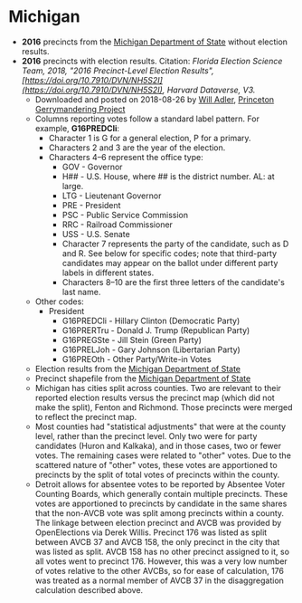# Michigan

- **2016** precincts from the [Michigan Department of State](https://gis-michigan.opendata.arcgis.com/datasets/8ce0f3ce3ff74109ac02a26d34a0f4fc_1) without election results.
- **2016** precincts with election results. Citation: _Florida Election Science Team, 2018, "2016 Precinct-Level Election Results", [https://doi.org/10.7910/DVN/NH5S2I](https://doi.org/10.7910/DVN/NH5S2I), Harvard Dataverse, V3._
  - Downloaded and posted on 2018-08-26 by [Will Adler](https://github.com/wtadler), [Princeton Gerrymandering Project](http://gerrymander.princeton.edu/)
  - Columns reporting votes follow a standard label pattern. For example, **G16PREDCli**:
    - Character 1 is G for a general election, P for a primary.
    - Characters 2 and 3 are the year of the election.
    - Characters 4–6 represent the office type:
      - GOV - Governor
      - H## - U.S. House, where ## is the district number. AL: at large.
      - LTG - Lieutenant Governor
      - PRE - President
      - PSC - Public Service Commission
      - RRC - Railroad Commissioner
      - USS - U.S. Senate
      - Character 7 represents the party of the candidate, such as D and R. See below for specific codes; note that third-party candidates may appear on the ballot under different party labels in different states.
      - Characters 8–10 are the first three letters of the candidate's last name.
  - Other codes:
    - President
      - G16PREDCli - Hillary Clinton (Democratic Party)
      - G16PRERTru - Donald J. Trump (Republican Party)
      - G16PREGSte - Jill Stein (Green Party)
      - G16PRELJoh - Gary Johnson (Libertarian Party)
      - G16PREOth - Other Party/Write-in Votes
  - Election results from the [Michigan Department of State](https://miboecfr.nictusa.com/cgi-bin/cfr/precinct_srch.cgi)
  - Precinct shapefile from the [Michigan Department of State](https://gis-michigan.opendata.arcgis.com/datasets/8ce0f3ce3ff74109ac02a26d34a0f4fc_1)
  - Michigan has cities split across counties. Two are relevant to their reported election results versus the precinct map (which did not make the split), Fenton and Richmond. Those precincts were merged to reflect the precinct map.
  - Most counties had "statistical adjustments" that were at the county level, rather than the precinct level. Only two were for party candidates (Huron and Kalkaka), and in those cases, two or fewer votes. The remaining cases were related to "other" votes. Due to the scattered nature of "other" votes, these votes are apportioned to precincts by the split of total votes of precincts within the county.
  - Detroit allows for absentee votes to be reported by Absentee Voter Counting Boards, which generally contain multiple precincts. These votes are apportioned to precincts by candidate in the same shares that the non-AVCB vote was split among precincts within a county. The linkage between election precinct and AVCB was provided by OpenElections via Derek Willis. Precinct 176 was listed as split between AVCB 37 and AVCB 158, the only precinct in the city that was listed as split. AVCB 158 has no other precinct assigned to it, so all votes went to precinct 176. However, this was a very low number of votes relative to the other AVCBs, so for ease of calculation, 176 was treated as a normal member of AVCB 37 in the disaggregation calculation described above.